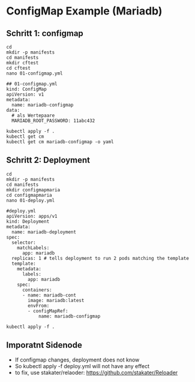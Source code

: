 # ConfigMap Example (Mariadb) 

## Schritt 1: configmap 

```
cd 
mkdir -p manifests
cd manifests
mkdir cftest 
cd cftest 
nano 01-configmap.yml 
```

```
## 01-configmap.yml
kind: ConfigMap 
apiVersion: v1 
metadata:
  name: mariadb-configmap 
data:
  # als Wertepaare
  MARIADB_ROOT_PASSWORD: 11abc432
```

```
kubectl apply -f .
kubectl get cm
kubectl get cm mariadb-configmap -o yaml
```


## Schritt 2: Deployment 
```
cd 
mkdir -p manifests 
cd manifests
mkdir configmapmaria
cd configmapmaria
nano 01-deploy.yml
```

```
#deploy.yml 
apiVersion: apps/v1
kind: Deployment
metadata:
  name: mariadb-deployment
spec:
  selector:
    matchLabels:
      app: mariadb
  replicas: 1 # tells deployment to run 2 pods matching the template
  template:
    metadata:
      labels:
        app: mariadb
    spec:
      containers:
      - name: mariadb-cont
        image: mariadb:latest
        envFrom:
        - configMapRef:
            name: mariadb-configmap

```

```
kubectl apply -f .
```

## Imporatnt Sidenode 

  * If configmap changes, deployment does not know
  * So kubectl apply -f deploy.yml will not have any effect
  * to fix, use stakater/relaoder: https://github.com/stakater/Reloader

